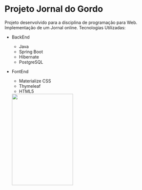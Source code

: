 # Projeto Jornal do Gordo

Projeto desenvolvido para a disciplina de programação para Web. Implementação de um Jornal online.
Tecnologias Utilizadas:
  - BackEnd
    - Java
    - Spring Boot
    - Hibernate
    - PostgreSQL
    
 - FontEnd
    - Materialize CSS
    - Thymeleaf
    - HTML5
    <img src="https://upload.wikimedia.org/wikipedia/pt/c/c2/Peter_Griffin.png" width="200" height="300" />
